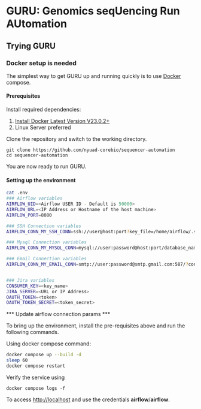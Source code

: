 # GURU: Genomics seqUencing Run AUtomation

## Trying GURU



### Docker setup is needed 

The simplest way to get GURU up and running quickly is to use
[Docker](https://www.docker.com/) compose. 

#### Prerequisites

Install required dependencies:

1. [Install Docker Latest Version V23.0.2+](https://docs.docker.com/engine/install/)
2. Linux Server preferred


Clone the repository and switch to the working directory.


```
git clone https://github.com/nyuad-corebio/sequencer-automation
cd sequencer-automation
```

You are now ready to run GURU.

#### Setting up the environment

``` bash
cat .env
### Airflow variables
AIRFLOW_UID=<Airflow USER ID - Default is 50000>
AIRFLOW_URL=<IP Address or Hostname of the host machine>
AIRFLOW_PORT=8080

### SSH Connection variables
AIRFLOW_CONN_MY_SSH_CONN=ssh://user@host:port?key_file=/home/airflow/.ssh/id_rsa&missing_host_key_policy=AutoAddPolicy&conn_name=my_ssh_conn

### Mysql Connection variables
AIRFLOW_CONN_MY_MYSQL_CONN=mysql://user:password@host:port/database_name?conn_name=my_mysql_conn

### Email Connection variables
AIRFLOW_CONN_MY_EMAIL_CONN=smtp://user:password@smtp.gmail.com:587/?conn_name=my_email_conn


### Jira variables
CONSUMER_KEY=<key_name>
JIRA_SERVER=<URL or IP Address>
OAUTH_TOKEN=<token>
OAUTH_TOKEN_SECRET=<token_secret>
```

*** Update airflow connection params ***


To bring up the environment, install the pre-requisites above and run the
following commands.


Using docker compose command:
``` bash
docker compose up --build -d
sleep 60
docker compose restart
```

Verify the service using 
```
docker compose logs -f 
```



To access  [http://localhost](http://localhost)
and use the credentials **airflow**/**airflow**.


